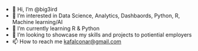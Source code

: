 - 👋 Hi, I’m @big3ird
- 👀 I’m interested in Data Science, Analytics, Dashbaords, Python, R, Machine learning/AI
- 🌱 I’m currently learning R & Python 
- 💞️ I’m looking to showcase my skills and projects to potiential employers 
- 📫 How to reach me kafalconar@gmail.com

<!---
big3ird/big3ird is a ✨ special ✨ repository because its `README.md` (this file) appears on your GitHub profile.
You can click the Preview link to take a look at your changes.
--->

